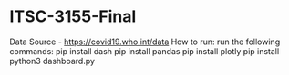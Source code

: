 # ITSC-3155-Final

Data Source - https://covid19.who.int/data 
How to run:
run the following commands:
pip install dash
pip install pandas
pip install plotly
pip install 
python3 dashboard.py